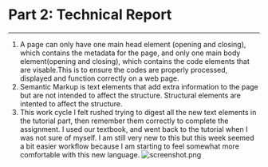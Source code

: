 # Part 2: Technical Report
***
1. A page can only have one main head element (opening and closing), which contains the metadata for the page, and only one main body element(opening and closing), which contains the code elements that are visable.This is to ensure the codes are properly processed, displayed and function correctly on a web page.
2. Semantic Markup is text elements that add extra information to the page but are not intended to affect the structure. Structural elements are intented to affect the structure.
3. This work cycle I felt rushed trying to digest all the new text elements in the tutorial part, then remember them correctly to complete the assignment. I used our textbook, and went back to the tutorial when I was not sure of myself. I am still very new to this but this week seemed a bit easier workflow because I am starting to feel somewhat more comfortable with this new language.
![screenshot.png](./images/screenshot.PNG)
